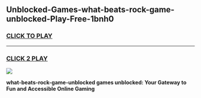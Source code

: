 
## Unblocked-Games-what-beats-rock-game-unblocked-Play-Free-1bnh0
<h3>
<a href="https://premium76.site?title=what-beats-rock-game-unblocked&ref=15A">CLICK TO PLAY</a></h3>
<hr>

<h3>
<a href="https://premium76.site?title=what-beats-rock-game-unblocked&ref=15A">CLICK 2 PLAY</a>
  
</h3>

<a href="https://premium76.site?title=what-beats-rock-game-unblocked&ref=15A"><img src="https://clearcache.store/games.png"></a>


**what-beats-rock-game-unblocked games unblocked: Your Gateway to Fun and Accessible Online Gaming**
